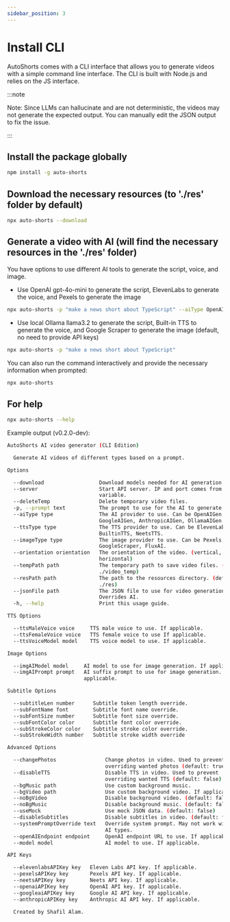 ```yaml
---
sidebar_position: 3
---
```


# Install CLI

AutoShorts comes with a CLI interface that allows you to generate videos with a simple command line interface. The CLI is built with Node.js and relies on the JS interface.

:::note

Note: Since LLMs can hallucinate and are not deterministic, the videos may not generate the expected output. You can manually edit the JSON output to fix the issue.

:::

## Install the package globally

```bash
npm install -g auto-shorts
```

## Download the necessary resources (to './res' folder by default)
```bash
npx auto-shorts --download
```

## Generate a video with AI (will find the necessary resources in the './res' folder)
You have options to use different AI tools to generate the script, voice, and image.

- Use OpenAI gpt-4o-mini to generate the script, ElevenLabs to generate the voice, and Pexels to generate the image

```bash
npx auto-shorts -p "make a news short about TypeScript" --aiType OpenAIGen --ttsType ElevenLabs --imageType Pexels --elevenLabsAPIKey YOUR_ELEVENLABS_API_KEY --pexelsAPIKey YOUR_PEXELS_API_KEY --openaiAPIKey YOUR_OPENAI_API_KEY
```

- Use local Ollama llama3.2 to generate the script, Built-in TTS to generate the voice, and Google Scraper to generate the image (default, no need to provide API keys)
```bash
npx auto-shorts -p "make a news short about TypeScript"
```

You can also run the command interactively and provide the necessary information when prompted:
```bash
npx auto-shorts
```

## For help
```bash
npx auto-shorts --help
```

Example output (v0.2.0-dev):

```bash
AutoShorts AI video generator (CLI Edition)

  Generate AI videos of different types based on a prompt.

Options

  --download                  Download models needed for AI generation.
  --server                    Start API server. IP and port comes from env
                              variable.
  --deleteTemp                Delete temporary video files.
  -p, --prompt text           The prompt to use for the AI to generate video.
  --aiType type               The AI provider to use. Can be OpenAIGen,
                              GoogleAIGen, AnthropicAIGen, OllamaAIGen.
  --ttsType type              The TTS provider to use. Can be ElevenLabs,       
                              BuiltinTTS, NeetsTTS.
  --imageType type            The image provider to use. Can be Pexels,
                              GoogleScraper, FluxAI.
  --orientation orientation   The orientation of the video. (vertical,
                              horizontal)
  --tempPath path             The temporary path to save video files. (default: 
                              ./video_temp)
  --resPath path              The path to the resources directory. (default:    
                              ./res)
  --jsonFile path             The JSON file to use for video generation.
                              Overrides AI.
  -h, --help                  Print this usage guide.

TTS Options

  --ttsMaleVoice voice     TTS male voice to use. If applicable.
  --ttsFemaleVoice voice   TTS female voice to use If applicable.
  --ttsVoiceModel model    TTS voice model to use. If applicable.

Image Options

  --imgAIModel model     AI model to use for image generation. If applicable.
  --imgAIPrompt prompt   AI suffix prompt to use for image generation. If       
                         applicable.

Subtitle Options

  --subtitleLen number      Subtitle token length override.
  --subFontName font        Subtitle font name override.
  --subFontSize number      Subtitle font size override.
  --subFontColor color      Subtitle font color override.
  --subStrokeColor color    Subtitle stroke color override.
  --subStrokeWidth number   Subtitle stroke width override

Advanced Options

  --changePhotos                Change photos in video. Used to prevent
                                overriding wanted photos (default: true)
  --disableTTS                  Disable TTS in video. Used to prevent
                                overriding wanted TTS (default: false)
  --bgMusic path                Use custom background music.
  --bgVideo path                Use custom background video. If applicable.
  --noBgVideo                   Disable background video. (default: false)
  --noBgMusic                   Disable background music. (default: false)
  --useMock                     Use mock JSON data. (default: false)
  --disableSubtitles            Disable subtitles in video. (default: false)
  --systemPromptOverride text   Override system prompt. May not work with all   
                                AI types.
  --openAIEndpoint endpoint     OpenAI endpoint URL to use. If applicable.
  --model model                 AI model to use. If applicable.

API Keys

  --elevenlabsAPIKey key   Eleven Labs API key. If applicable.
  --pexelsAPIKey key       Pexels API key. If applicable.
  --neetsAPIKey key        Neets API key. If applicable.
  --openaiAPIKey key       OpenAI API key. If applicable.
  --googleaiAPIKey key     Google AI API key. If applicable.
  --anthropicAPIKey key    Anthropic AI API key. If applicable.

  Created by Shafil Alam.
```
